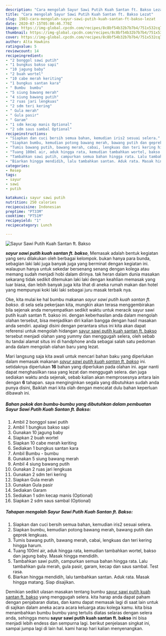 ```yaml
---
description: "Cara mengolah Sayur Sawi Putih Kuah Santan ft. Bakso Lezat"
title: "Cara mengolah Sayur Sawi Putih Kuah Santan ft. Bakso Lezat"
slug: 1983-cara-mengolah-sayur-sawi-putih-kuah-santan-ft-bakso-lezat
date: 2020-07-15T05:00:46.770Z
image: https://img-global.cpcdn.com/recipes/8c8bf54b32b7b7b4/751x532cq70/sayur-sawi-putih-kuah-santan-ft-bakso-foto-resep-utama.jpg
thumbnail: https://img-global.cpcdn.com/recipes/8c8bf54b32b7b7b4/751x532cq70/sayur-sawi-putih-kuah-santan-ft-bakso-foto-resep-utama.jpg
cover: https://img-global.cpcdn.com/recipes/8c8bf54b32b7b7b4/751x532cq70/sayur-sawi-putih-kuah-santan-ft-bakso-foto-resep-utama.jpg
author: Alta Hawkins
ratingvalue: 5
reviewcount: 14
recipeingredient:
- "2 bonggol sawi putih"
- "1 bungkus bakso sapi"
- "10 jagung baby"
- "2 buah wortel"
- "10 cabe merah keriting"
- "1 bungkus santan kara"
- " Bumbu  bumbu"
- "5 siung bawang merah"
- "4 siung bawang putih"
- "2 ruas jari lengkuas"
- "2 sdm teri kering"
- " Gula merah"
- " Gula pasir"
- " Garam"
- "1 sdm kecap manis Optional"
- "2 sdm saus sambal Optional"
recipeinstructions:
- "Siapkan dan cuci bersih semua bahan, kemudian iris2 sesuai selera."
- "Siapkan bumbu, kemudian potong bawang merah, bawang putih dan geprek lengkuas."
- "Tumis bawang putih, bawang merah, cabai, lengkuas dan teri kering hingga harum."
- "Tuang 100ml air, aduk hingga rata, kemudian tambahkan wortel, bakso dan jagung baby. Masak hingga mendidih."
- "Tambahkan sawi putih, campurkan semua bahan hingga rata. Lalu tambahkan gula merah, gula pasir, garam, kecap dan saus sambal. Test rasa."
- "Biarkan hingga mendidih, lalu tambahkan santan. Aduk rata. Masak hingga matang. Siap disajikan."
categories:
- Resep
tags:
- sayur
- sawi
- putih

katakunci: sayur sawi putih 
nutrition: 250 calories
recipecuisine: Indonesian
preptime: "PT33M"
cooktime: "PT51M"
recipeyield: "1"
recipecategory: Lunch

---
```



![Sayur Sawi Putih Kuah Santan ft. Bakso](https://img-global.cpcdn.com/recipes/8c8bf54b32b7b7b4/751x532cq70/sayur-sawi-putih-kuah-santan-ft-bakso-foto-resep-utama.jpg)

<b><i>sayur sawi putih kuah santan ft. bakso</i></b>, Memasak adalah bentuk kegiatan yang seru dilakukan oleh berbagai kelompok. bukan hanya para bunda, sebagian laki laki juga banyak juga yang berminat dengan kegiatan ini. walaupun hanya untuk sekedar bersenang senang dengan kolega atau memang sudah menjadi hobi dalam dirinya. tak heran dalam dunia masakan sekarang tidak sedikit ditemukan laki laki dengan keahlian memasak yang luar biasa, dan lebih banyak juga kita lihat di aneka rumah makan dan hotel yang mempunyai koki laki laki sebagai juru masak terbaik nya.



Oke, kita mulai ke hal bumbu makanan <i>sayur sawi putih kuah santan ft. bakso</i>. di sela sela pekerjaan kita, mungkin akan terasa menggembirakan bila sejenak anda menyempatkan sedikit waktu untuk meracik sayur sawi putih kuah santan ft. bakso ini. dengan keberhasilan anda dalam mengolah olahan tersebut, bisa menjadikan diri kalian bangga dengan hasil masakan anda sendiri. apalagi disini dengan perantara situs ini kita akan dapat referensi untuk mengolah hidangan <u>sayur sawi putih kuah santan ft. bakso</u> tersebut menjadi olahan yang yummy dan menggugah selera, oleh sebab itu tandai alamat situs ini di handphone anda sebagai salah satu pedoman anda dalam mengolah olahan baru yang lezat.


Mari langsung saja kita awali untuk mencari bahan baku yang diperlukan dalam memasak makanan <u><i>sayur sawi putih kuah santan ft. bakso</i></u> ini. setidaknya diperlukan <b>16</b> bahan yang diperlukan pada olahan ini. agar nanti dapat menghasilkan rasa yang lezat dan menggugah selera. dan juga sediakan waktu anda sejenak, sebab kalian akan memprosesnya antara lain dengan <b>6</b> tahapan. saya menginginkan segala yang dibutuhkan sudah anda punya disini, Baiklah mari kita olah dengan mencatat dulu bahan keperluan dibawah ini.

<!--inarticleads1-->

##### Bahan pokok dan bumbu-bumbu yang dibutuhkan dalam pembuatan Sayur Sawi Putih Kuah Santan ft. Bakso:

1. Ambil 2 bonggol sawi putih
1. Ambil 1 bungkus bakso sapi
1. Gunakan 10 jagung baby
1. Siapkan 2 buah wortel
1. Siapkan 10 cabe merah keriting
1. Sediakan 1 bungkus santan kara
1. Ambil  Bumbu - bumbu
1. Gunakan 5 siung bawang merah
1. Ambil 4 siung bawang putih
1. Gunakan 2 ruas jari lengkuas
1. Gunakan 2 sdm teri kering
1. Siapkan  Gula merah
1. Gunakan  Gula pasir
1. Sediakan  Garam
1. Sediakan 1 sdm kecap manis (Optional)
1. Siapkan 2 sdm saus sambal (Optional)




<!--inarticleads2-->

##### Tahapan mengolah Sayur Sawi Putih Kuah Santan ft. Bakso:

1. Siapkan dan cuci bersih semua bahan, kemudian iris2 sesuai selera.
1. Siapkan bumbu, kemudian potong bawang merah, bawang putih dan geprek lengkuas.
1. Tumis bawang putih, bawang merah, cabai, lengkuas dan teri kering hingga harum.
1. Tuang 100ml air, aduk hingga rata, kemudian tambahkan wortel, bakso dan jagung baby. Masak hingga mendidih.
1. Tambahkan sawi putih, campurkan semua bahan hingga rata. Lalu tambahkan gula merah, gula pasir, garam, kecap dan saus sambal. Test rasa.
1. Biarkan hingga mendidih, lalu tambahkan santan. Aduk rata. Masak hingga matang. Siap disajikan.




Demikian sedikit ulasan masakan tentang bumbu <u>sayur sawi putih kuah santan ft. bakso</u> yang menggugah selera. kita harap anda dapat paham dengan penjabaran diatas, dan kamu dapat memasak lagi di saat lain untuk di sajikan dalam aneka acara acara keluarga atau kolega kamu. kita bisa menambahkan bumbu bumbu yang tertulis diatas selaras dengan selera anda, sehingga menu <b>sayur sawi putih kuah santan ft. bakso</b> ini bisa menjadi lebih endess dan sempurna lagi. berikut penjelasan singkat ini, sampai jumpa lagi di lain hal. kami harap hari kalian menyenangkan.

